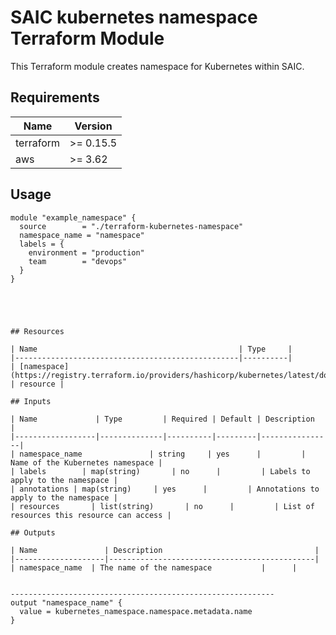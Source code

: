 # SAIC kubernetes namespace Terraform Module

This Terraform module creates namespace for Kubernetes within SAIC.

## Requirements

| Name      | Version   |
|-----------|-----------|
| terraform | >= 0.15.5 |
| aws       | >= 3.62   |


## Usage
```hcl
module "example_namespace" {
  source        = "./terraform-kubernetes-namespace"
  namespace_name = "namespace"
  labels = {
    environment = "production"
    team        = "devops"
  }
}





## Resources

| Name                                             | Type     |
|--------------------------------------------------|----------|
| [namespace](https://registry.terraform.io/providers/hashicorp/kubernetes/latest/docs/resources/namespace_v1) | resource |

## Inputs

| Name             | Type         | Required | Default | Description    |
|------------------|--------------|----------|---------|----------------|
| namespace_name               | string     | yes      |         | Name of the Kubernetes namespace |
| labels        | map(string)       | no      |         | Labels to apply to the namespace |
| annotations | map(string)     | yes      |         | Annotations to apply to the namespace |
| resources       | list(string)       | no      |         | List of resources this resource can access |

## Outputs

| Name               | Description                                  |
|--------------------|----------------------------------------------|
| namespace_name  | The name of the namespace           |      |


-----------------------------------------------------------
output "namespace_name" {
  value = kubernetes_namespace.namespace.metadata.name
}
